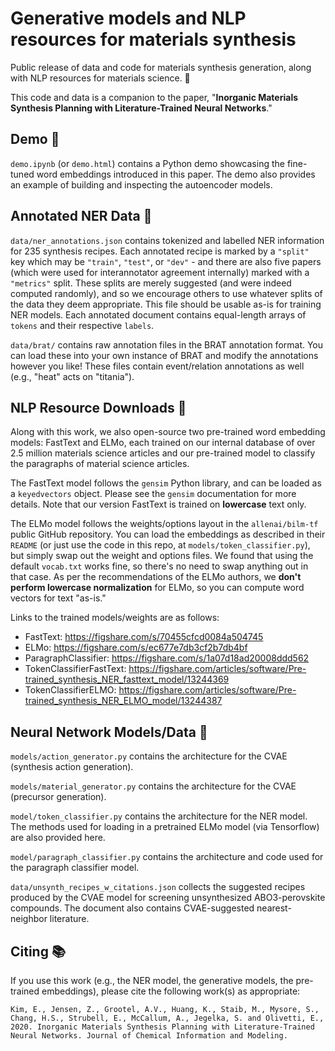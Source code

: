 # Generative models and NLP resources for materials synthesis

Public release of data and code for materials synthesis generation, along with NLP resources for materials science. 🎉

This code and data is a companion to the paper, "**Inorganic Materials Synthesis Planning with Literature-Trained Neural Networks**."

## Demo 🐍

`demo.ipynb` (or `demo.html`) contains a Python demo showcasing the fine-tuned word embeddings introduced in this paper. The demo also provides an example of building and inspecting the autoencoder models.

## Annotated NER Data 📝

`data/ner_annotations.json` contains tokenized and labelled NER information for 235 synthesis recipes. Each annotated recipe is marked by a `"split"` key which may be `"train"`, `"test"`, or `"dev"` - and there are also five papers (which were used for interannotator agreement internally) marked with a `"metrics"` split. These splits are merely suggested (and were indeed computed randomly), and so we encourage others to use whatever splits of the data they deem appropriate. This file should be usable as-is for training NER models. Each annotated document contains equal-length arrays of `tokens` and their respective `labels`.

`data/brat/` contains raw annotation files in the BRAT annotation format. You can load these into your own instance of BRAT and modify the annotations however you like! These files contain event/relation annotations as well (e.g., "heat" acts on "titania").

## NLP Resource Downloads 💽

Along with this work, we also open-source two pre-trained word embedding models: FastText and ELMo, each trained on our internal database of over 2.5 million materials science articles and our pre-trained model to classify the paragraphs of material science articles.

The FastText model follows the `gensim` Python library, and can be loaded as a `keyedvectors` object. Please see the `gensim` documentation for more details. Note that our version FastText is trained on **lowercase** text only.

The ELMo model follows the weights/options layout in the `allenai/bilm-tf` public GitHub repository. You can load the embeddings as described in their `README` (or just use the code in this repo, at `models/token_classifier.py`), but simply swap out the weight and options files. We found that using the default `vocab.txt` works fine, so there's no need to swap anything out in that case. As per the recommendations of the ELMo authors, we **don't perform lowercase normalization** for ELMo, so you can compute word vectors for text "as-is."

Links to the trained models/weights are as follows:

- FastText: https://figshare.com/s/70455cfcd0084a504745
- ELMo: https://figshare.com/s/ec677e7db3cf2b7db4bf
- ParagraphClassifier: https://figshare.com/s/1a07d18ad20008ddd562
- TokenClassifierFastText:  https://figshare.com/articles/software/Pre-trained_synthesis_NER_fasttext_model/13244369
- TokenClassifierELMO: https://figshare.com/articles/software/Pre-trained_synthesis_NER_ELMO_model/13244387

## Neural Network Models/Data 🧠

`models/action_generator.py` contains the architecture for the CVAE (synthesis action generation).

`models/material_generator.py` contains the architecture for the CVAE (precursor generation).

`model/token_classifier.py` contains the architecture for the NER model. The methods used for loading in a pretrained ELMo model (via Tensorflow) are also provided here.

`model/paragraph_classifier.py` contains the architecture and code used for the paragraph classifier model.

`data/unsynth_recipes_w_citations.json` collects the suggested recipes produced by the CVAE model for screening unsynthesized ABO3-perovskite compounds. The document also contains CVAE-suggested nearest-neighbor literature.

## Citing 📚

If you use this work (e.g., the NER model, the generative models, the pre-trained embeddings), please cite the following work(s) as appropriate:

```
Kim, E., Jensen, Z., Grootel, A.V., Huang, K., Staib, M., Mysore, S., Chang, H.S., Strubell, E., McCallum, A., Jegelka, S. and Olivetti, E., 2020. Inorganic Materials Synthesis Planning with Literature-Trained Neural Networks. Journal of Chemical Information and Modeling.
```
